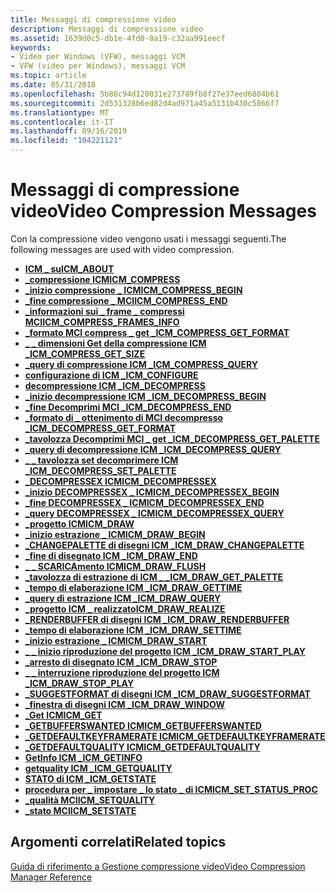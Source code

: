 ```yaml
---
title: Messaggi di compressione video
description: Messaggi di compressione video
ms.assetid: 1639d0c5-db1e-4fd0-8a19-c32aa991eecf
keywords:
- Video per Windows (VFW), messaggi VCM
- VFW (video per Windows), messaggi VCM
ms.topic: article
ms.date: 05/31/2018
ms.openlocfilehash: 5b86c94d120031e273789fb8f27e37eed6804b61
ms.sourcegitcommit: 2d531328b6ed82d4ad971a45a5131b430c5866f7
ms.translationtype: MT
ms.contentlocale: it-IT
ms.lasthandoff: 09/16/2019
ms.locfileid: "104221121"
---
```

# <a name="video-compression-messages"></a><span data-ttu-id="e21a5-105">Messaggi di compressione video</span><span class="sxs-lookup"><span data-stu-id="e21a5-105">Video Compression Messages</span></span>

<span data-ttu-id="e21a5-106">Con la compressione video vengono usati i messaggi seguenti.</span><span class="sxs-lookup"><span data-stu-id="e21a5-106">The following messages are used with video compression.</span></span>

-   [<span data-ttu-id="e21a5-107">**ICM \_ su**</span><span class="sxs-lookup"><span data-stu-id="e21a5-107">**ICM\_ABOUT**</span></span>](icm-about.md)
-   [<span data-ttu-id="e21a5-108">**\_compressione ICM**</span><span class="sxs-lookup"><span data-stu-id="e21a5-108">**ICM\_COMPRESS**</span></span>](icm-compress.md)
-   [<span data-ttu-id="e21a5-109">**\_inizio compressione \_ ICM**</span><span class="sxs-lookup"><span data-stu-id="e21a5-109">**ICM\_COMPRESS\_BEGIN**</span></span>](icm-compress-begin.md)
-   [<span data-ttu-id="e21a5-110">**\_fine compressione \_ MCI**</span><span class="sxs-lookup"><span data-stu-id="e21a5-110">**ICM\_COMPRESS\_END**</span></span>](icm-compress-end.md)
-   [<span data-ttu-id="e21a5-111">**\_informazioni sui \_ frame \_ compressi MCI**</span><span class="sxs-lookup"><span data-stu-id="e21a5-111">**ICM\_COMPRESS\_FRAMES\_INFO**</span></span>](icm-compress-frames-info.md)
-   [<span data-ttu-id="e21a5-112">**\_formato MCI compress \_ get \_**</span><span class="sxs-lookup"><span data-stu-id="e21a5-112">**ICM\_COMPRESS\_GET\_FORMAT**</span></span>](icm-compress-get-format.md)
-   [<span data-ttu-id="e21a5-113">**\_ \_ dimensioni Get della compressione ICM \_**</span><span class="sxs-lookup"><span data-stu-id="e21a5-113">**ICM\_COMPRESS\_GET\_SIZE**</span></span>](icm-compress-get-size.md)
-   [<span data-ttu-id="e21a5-114">**\_query di compressione ICM \_**</span><span class="sxs-lookup"><span data-stu-id="e21a5-114">**ICM\_COMPRESS\_QUERY**</span></span>](icm-compress-query.md)
-   [<span data-ttu-id="e21a5-115">**configurazione di ICM \_**</span><span class="sxs-lookup"><span data-stu-id="e21a5-115">**ICM\_CONFIGURE**</span></span>](icm-configure.md)
-   [<span data-ttu-id="e21a5-116">**decompressione ICM \_**</span><span class="sxs-lookup"><span data-stu-id="e21a5-116">**ICM\_DECOMPRESS**</span></span>](icm-decompress.md)
-   [<span data-ttu-id="e21a5-117">**\_inizio decompressione ICM \_**</span><span class="sxs-lookup"><span data-stu-id="e21a5-117">**ICM\_DECOMPRESS\_BEGIN**</span></span>](icm-decompress-begin.md)
-   [<span data-ttu-id="e21a5-118">**\_fine Decomprimi MCI \_**</span><span class="sxs-lookup"><span data-stu-id="e21a5-118">**ICM\_DECOMPRESS\_END**</span></span>](icm-decompress-end.md)
-   [<span data-ttu-id="e21a5-119">**\_formato di \_ ottenimento di MCI decompresso \_**</span><span class="sxs-lookup"><span data-stu-id="e21a5-119">**ICM\_DECOMPRESS\_GET\_FORMAT**</span></span>](icm-decompress-get-format.md)
-   [<span data-ttu-id="e21a5-120">**\_tavolozza Decomprimi MCI \_ get \_**</span><span class="sxs-lookup"><span data-stu-id="e21a5-120">**ICM\_DECOMPRESS\_GET\_PALETTE**</span></span>](icm-decompress-get-palette.md)
-   [<span data-ttu-id="e21a5-121">**\_query di decompressione ICM \_**</span><span class="sxs-lookup"><span data-stu-id="e21a5-121">**ICM\_DECOMPRESS\_QUERY**</span></span>](icm-decompress-query.md)
-   [<span data-ttu-id="e21a5-122">**\_ \_ tavolozza set decomprimere ICM \_**</span><span class="sxs-lookup"><span data-stu-id="e21a5-122">**ICM\_DECOMPRESS\_SET\_PALETTE**</span></span>](icm-decompress-set-palette.md)
-   [<span data-ttu-id="e21a5-123">**\_DECOMPRESSEX ICM**</span><span class="sxs-lookup"><span data-stu-id="e21a5-123">**ICM\_DECOMPRESSEX**</span></span>](icm-decompressex.md)
-   [<span data-ttu-id="e21a5-124">**\_inizio DECOMPRESSEX \_ ICM**</span><span class="sxs-lookup"><span data-stu-id="e21a5-124">**ICM\_DECOMPRESSEX\_BEGIN**</span></span>](icm-decompressex-begin.md)
-   [<span data-ttu-id="e21a5-125">**\_fine DECOMPRESSEX \_ ICM**</span><span class="sxs-lookup"><span data-stu-id="e21a5-125">**ICM\_DECOMPRESSEX\_END**</span></span>](icm-decompressex-end.md)
-   [<span data-ttu-id="e21a5-126">**\_query DECOMPRESSEX \_ ICM**</span><span class="sxs-lookup"><span data-stu-id="e21a5-126">**ICM\_DECOMPRESSEX\_QUERY**</span></span>](icm-decompressex-query.md)
-   [<span data-ttu-id="e21a5-127">**\_progetto ICM**</span><span class="sxs-lookup"><span data-stu-id="e21a5-127">**ICM\_DRAW**</span></span>](icm-draw.md)
-   [<span data-ttu-id="e21a5-128">**\_inizio estrazione \_ ICM**</span><span class="sxs-lookup"><span data-stu-id="e21a5-128">**ICM\_DRAW\_BEGIN**</span></span>](icm-draw-begin.md)
-   [<span data-ttu-id="e21a5-129">**\_CHANGEPALETTE di disegni ICM \_**</span><span class="sxs-lookup"><span data-stu-id="e21a5-129">**ICM\_DRAW\_CHANGEPALETTE**</span></span>](icm-draw-changepalette.md)
-   [<span data-ttu-id="e21a5-130">**\_fine di disegnato ICM \_**</span><span class="sxs-lookup"><span data-stu-id="e21a5-130">**ICM\_DRAW\_END**</span></span>](icm-draw-end.md)
-   [<span data-ttu-id="e21a5-131">**\_ \_ SCARICAmento ICM**</span><span class="sxs-lookup"><span data-stu-id="e21a5-131">**ICM\_DRAW\_FLUSH**</span></span>](icm-draw-flush.md)
-   [<span data-ttu-id="e21a5-132">**\_tavolozza di estrazione di ICM \_ \_**</span><span class="sxs-lookup"><span data-stu-id="e21a5-132">**ICM\_DRAW\_GET\_PALETTE**</span></span>](icm-draw-get-palette.md)
-   [<span data-ttu-id="e21a5-133">**\_tempo di elaborazione ICM \_**</span><span class="sxs-lookup"><span data-stu-id="e21a5-133">**ICM\_DRAW\_GETTIME**</span></span>](icm-draw-gettime.md)
-   [<span data-ttu-id="e21a5-134">**\_query di estrazione ICM \_**</span><span class="sxs-lookup"><span data-stu-id="e21a5-134">**ICM\_DRAW\_QUERY**</span></span>](icm-draw-query.md)
-   [<span data-ttu-id="e21a5-135">**\_progetto ICM \_ realizzato**</span><span class="sxs-lookup"><span data-stu-id="e21a5-135">**ICM\_DRAW\_REALIZE**</span></span>](icm-draw-realize.md)
-   [<span data-ttu-id="e21a5-136">**\_RENDERBUFFER di disegni ICM \_**</span><span class="sxs-lookup"><span data-stu-id="e21a5-136">**ICM\_DRAW\_RENDERBUFFER**</span></span>](icm-draw-renderbuffer.md)
-   [<span data-ttu-id="e21a5-137">**\_tempo di elaborazione ICM \_**</span><span class="sxs-lookup"><span data-stu-id="e21a5-137">**ICM\_DRAW\_SETTIME**</span></span>](icm-draw-settime.md)
-   [<span data-ttu-id="e21a5-138">**\_inizio estrazione \_ ICM**</span><span class="sxs-lookup"><span data-stu-id="e21a5-138">**ICM\_DRAW\_START**</span></span>](icm-draw-start.md)
-   [<span data-ttu-id="e21a5-139">**\_ \_ inizio riproduzione del progetto ICM \_**</span><span class="sxs-lookup"><span data-stu-id="e21a5-139">**ICM\_DRAW\_START\_PLAY**</span></span>](icm-draw-start-play.md)
-   [<span data-ttu-id="e21a5-140">**\_arresto di disegnato ICM \_**</span><span class="sxs-lookup"><span data-stu-id="e21a5-140">**ICM\_DRAW\_STOP**</span></span>](icm-draw-stop.md)
-   [<span data-ttu-id="e21a5-141">**\_ \_ interruzione riproduzione del progetto ICM \_**</span><span class="sxs-lookup"><span data-stu-id="e21a5-141">**ICM\_DRAW\_STOP\_PLAY**</span></span>](icm-draw-stop-play.md)
-   [<span data-ttu-id="e21a5-142">**\_SUGGESTFORMAT di disegni ICM \_**</span><span class="sxs-lookup"><span data-stu-id="e21a5-142">**ICM\_DRAW\_SUGGESTFORMAT**</span></span>](icm-draw-suggestformat.md)
-   [<span data-ttu-id="e21a5-143">**\_finestra di disegni ICM \_**</span><span class="sxs-lookup"><span data-stu-id="e21a5-143">**ICM\_DRAW\_WINDOW**</span></span>](icm-draw-window.md)
-   [<span data-ttu-id="e21a5-144">**\_Get ICM**</span><span class="sxs-lookup"><span data-stu-id="e21a5-144">**ICM\_GET**</span></span>](icm-get.md)
-   [<span data-ttu-id="e21a5-145">**\_GETBUFFERSWANTED ICM**</span><span class="sxs-lookup"><span data-stu-id="e21a5-145">**ICM\_GETBUFFERSWANTED**</span></span>](icm-getbufferswanted.md)
-   [<span data-ttu-id="e21a5-146">**\_GETDEFAULTKEYFRAMERATE ICM**</span><span class="sxs-lookup"><span data-stu-id="e21a5-146">**ICM\_GETDEFAULTKEYFRAMERATE**</span></span>](icm-getdefaultkeyframerate.md)
-   [<span data-ttu-id="e21a5-147">**\_GETDEFAULTQUALITY ICM**</span><span class="sxs-lookup"><span data-stu-id="e21a5-147">**ICM\_GETDEFAULTQUALITY**</span></span>](icm-getdefaultquality.md)
-   [<span data-ttu-id="e21a5-148">**GetInfo ICM \_**</span><span class="sxs-lookup"><span data-stu-id="e21a5-148">**ICM\_GETINFO**</span></span>](icm-getinfo.md)
-   [<span data-ttu-id="e21a5-149">**getquality ICM \_**</span><span class="sxs-lookup"><span data-stu-id="e21a5-149">**ICM\_GETQUALITY**</span></span>](icm-getquality.md)
-   [<span data-ttu-id="e21a5-150">**STATO di ICM \_**</span><span class="sxs-lookup"><span data-stu-id="e21a5-150">**ICM\_GETSTATE**</span></span>](icm-getstate.md)
-   [<span data-ttu-id="e21a5-151">**procedura per \_ impostare \_ lo stato \_ di ICM**</span><span class="sxs-lookup"><span data-stu-id="e21a5-151">**ICM\_SET\_STATUS\_PROC**</span></span>](icm-set-status-proc.md)
-   [<span data-ttu-id="e21a5-152">**\_qualità MCI**</span><span class="sxs-lookup"><span data-stu-id="e21a5-152">**ICM\_SETQUALITY**</span></span>](icm-setquality.md)
-   [<span data-ttu-id="e21a5-153">**\_stato MCI**</span><span class="sxs-lookup"><span data-stu-id="e21a5-153">**ICM\_SETSTATE**</span></span>](icm-setstate.md)

## <a name="related-topics"></a><span data-ttu-id="e21a5-154">Argomenti correlati</span><span class="sxs-lookup"><span data-stu-id="e21a5-154">Related topics</span></span>

<dl> <dt>

[<span data-ttu-id="e21a5-155">Guida di riferimento a Gestione compressione video</span><span class="sxs-lookup"><span data-stu-id="e21a5-155">Video Compression Manager Reference</span></span>](video-compression-manager-reference.md)
</dt> </dl>

 

 




